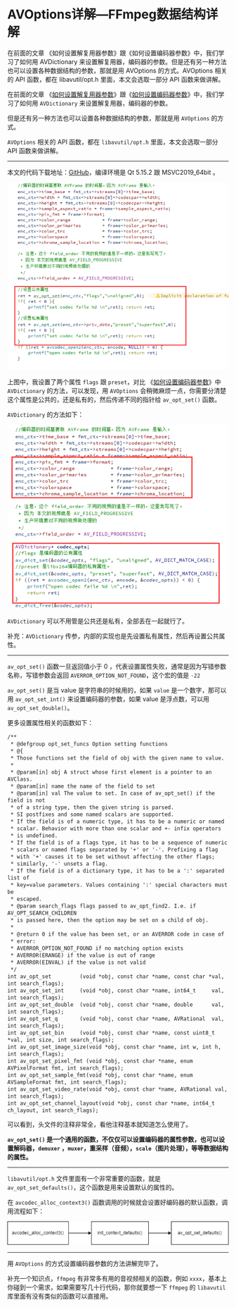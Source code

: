 # AVOptions详解—FFmpeg数据结构详解

<div id="meta-description---">在前面的文章 《如何设置解复用器参数》跟《如何设置编码器参数》中，我们学习了如何用 AVDictionary 来设置解复用器，编码器的参数。但是还有另一种方法也可以设置各种数据结构的参数，那就是用 AVOptions 的方式。AVOptions 相关的 API 函数，都在 libavutil/opt.h 里面，本文会选取一部分 API 函数来做讲解。</div>

在前面的文章 《[如何设置解复用器参数](https://ffmpeg.xianwaizhiyin.net/api-ffmpeg/demuxer_args.html)》跟《[如何设置编码器参数](https://ffmpeg.xianwaizhiyin.net/api-ffmpeg/encode_args.html)》中，我们学习了如何用 `AVDictionary` 来设置解复用器，编码器的参数。

但是还有另一种方法也可以设置各种数据结构的参数，那就是用 `AVOptions` 的方式。

`AVOptions` 相关的 API 函数，都在 `libavutil/opt.h` 里面，本文会选取一部分 API 函数来做讲解。

------

本文的代码下载地址：[GitHub](https://github.com/lokenetwork/FFmpeg-Principle/tree/main/avoptions)，编译环境是 Qt 5.15.2 跟 MSVC2019_64bit 。

![1-1](avoptions\1-1.png)

上图中，我设置了两个属性  `flags` 跟 `preset`，对比 《[如何设置编码器参数](https://ffmpeg.xianwaizhiyin.net/api-ffmpeg/encode_args.html)》中 `AVDictionary` 的方法，可以发现，用 `AVOptions` 会稍微麻烦一点，你需要分清楚这个属性是公共的，还是私有的，然后传递不同的指针给 `av_opt_set()` 函数。

`AVDictionary` 的方法如下：

![1-4](encode_args\1-4.png)

`AVDictionary` 可以不用管是公共还是私有，全部丢在一起就行了。

补充：`AVDictionary` 传参，内部的实现也是先设置私有属性，然后再设置公共属性。

------

`av_opt_set()` 函数一旦返回值小于 0 ，代表设置属性失败，通常是因为写错参数名称，写错参数会返回 `AVERROR_OPTION_NOT_FOUND`，这个宏的值是 `-22`

`av_opt_set()` 是当 value 是字符串的时候用的，如果 `value` 是一个数字，那可以用 `av_opt_set_int()` 来设置编码器的参数，如果 value 是浮点数，可以用 `av_opt_set_double()`。

更多设置属性相关的函数如下：

```
/**
 * @defgroup opt_set_funcs Option setting functions
 * @{
 * Those functions set the field of obj with the given name to value.
 *
 * @param[in] obj A struct whose first element is a pointer to an AVClass.
 * @param[in] name the name of the field to set
 * @param[in] val The value to set. In case of av_opt_set() if the field is not
 * of a string type, then the given string is parsed.
 * SI postfixes and some named scalars are supported.
 * If the field is of a numeric type, it has to be a numeric or named
 * scalar. Behavior with more than one scalar and +- infix operators
 * is undefined.
 * If the field is of a flags type, it has to be a sequence of numeric
 * scalars or named flags separated by '+' or '-'. Prefixing a flag
 * with '+' causes it to be set without affecting the other flags;
 * similarly, '-' unsets a flag.
 * If the field is of a dictionary type, it has to be a ':' separated list of
 * key=value parameters. Values containing ':' special characters must be
 * escaped.
 * @param search_flags flags passed to av_opt_find2. I.e. if AV_OPT_SEARCH_CHILDREN
 * is passed here, then the option may be set on a child of obj.
 *
 * @return 0 if the value has been set, or an AVERROR code in case of
 * error:
 * AVERROR_OPTION_NOT_FOUND if no matching option exists
 * AVERROR(ERANGE) if the value is out of range
 * AVERROR(EINVAL) if the value is not valid
 */
int av_opt_set         (void *obj, const char *name, const char *val, int search_flags);
int av_opt_set_int     (void *obj, const char *name, int64_t     val, int search_flags);
int av_opt_set_double  (void *obj, const char *name, double      val, int search_flags);
int av_opt_set_q       (void *obj, const char *name, AVRational  val, int search_flags);
int av_opt_set_bin     (void *obj, const char *name, const uint8_t *val, int size, int search_flags);
int av_opt_set_image_size(void *obj, const char *name, int w, int h, int search_flags);
int av_opt_set_pixel_fmt (void *obj, const char *name, enum AVPixelFormat fmt, int search_flags);
int av_opt_set_sample_fmt(void *obj, const char *name, enum AVSampleFormat fmt, int search_flags);
int av_opt_set_video_rate(void *obj, const char *name, AVRational val, int search_flags);
int av_opt_set_channel_layout(void *obj, const char *name, int64_t ch_layout, int search_flags);
```

可以看到，头文件的注释非常全，看他注释基本就知道怎么使用了。

**`av_opt_set()` 是一个通用的函数，不仅仅可以设置编码器的属性参数，也可以设置解码器，`demuxer` ，`muxer`，重采样（音频），`scale`（图片处理），等等数据结构的属性。**

------

`libavutil/opt.h` 文件里面有一个非常重要的函数，就是 `av_opt_set_defaults()`，这个函数是用来设置默认的属性的。

在 `avcodec_alloc_context3()` 函数调用的时候就会设置好编码器的默认函数，调用流程如下：

![1-2](avoptions\1-2.jpg)

------

用 `AVOptions` 的方式设置编码器参数的方法讲解完毕了。

补充一个知识点，`ffmpeg` 有非常多有用的音视频相关的函数，例如 `xxxx`，基本上你碰到一个需求，如果需要写几十行代码，那你就要想一下 `ffmpeg` 的 `libavutil` 库里面有没有类似的函数可以直接用。
